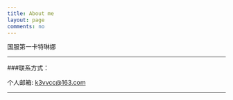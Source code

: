 ```yaml
---
title: About me
layout: page
comments: no
---
```


国服第一卡特琳娜

----

###联系方式：        

个人邮箱: [k3vvcc@163.com](mailto:k3vvcc@163.com)     

----